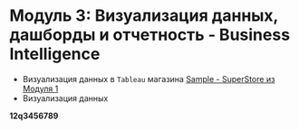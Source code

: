 # Модуль 3: Визуализация данных, дашборды и отчетность - Business Intelligence

- Визуализация данных в `Tableau` магазина [Sample - SuperStore из Модуля 1](https://github.com/Data-Learn/data-engineering/blob/master/DE-101%20Modules/Module01/DE%20-%20101%20Lab%201.1/Sample%20-%20Superstore.xls)
- Визуализация данных

**12q3456789**

